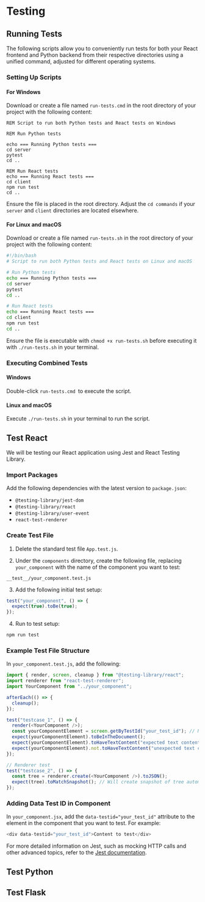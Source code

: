# Testing

## Running Tests 

The following scripts allow you to conveniently run tests for both your React frontend and Python backend from their respective directories using a unified command, adjusted for different operating systems.

### Setting Up Scripts

#### For Windows

Download or create a file named `run-tests.cmd` in the root directory of your project with the following content:

```batch 
REM Script to run both Python tests and React tests on Windows 

REM Run Python tests 

echo === Running Python tests === 
cd server 
pytest 
cd .. 

REM Run React tests 
echo === Running React tests === 
cd client 
npm run test 
cd ..
```

Ensure the file is placed in the root directory. Adjust the `cd commands` if your `server` and `client` directories are located elsewhere.

#### For Linux and macOS

Download or create a file named `run-tests.sh` in the root directory of your project with the following content:

```bash
#!/bin/bash
# Script to run both Python tests and React tests on Linux and macOS

# Run Python tests
echo === Running Python tests ===
cd server
pytest
cd ..

# Run React tests
echo === Running React tests ===
cd client
npm run test
cd ..
```

Ensure the file is executable with `chmod +x run-tests.sh` before executing it with `./run-tests.sh` in your terminal.

### Executing Combined Tests

#### Windows

Double-click `run-tests.cmd `to execute the script.

#### Linux and macOS

Execute `./run-tests.sh` in your terminal to run the script.

## Test React

We will be testing our React application using Jest and React Testing Library.

### Import Packages

Add the following dependencies with the latest version to `package.json`:

- `@testing-library/jest-dom`
- `@testing-library/react`
- `@testing-library/user-event`
- `react-test-renderer`

### Create Test File

1. Delete the standard test file `App.test.js`.

2. Under the `components` directory, create the following file, replacing `your_component` with the name of the component you want to test:

```
__test__/your_component.test.js
```

3. Add the following initial test setup:

```javascript
test("your_component", () => {
  expect(true).toBe(true);
});
```

4. Run to test setup:

```bash
npm run test
```

### Example Test File Structure

In `your_component.test.js`, add the following:

```javascript
import { render, screen, cleanup } from "@testing-library/react";
import renderer from "react-test-renderer";
import YourComponent from "../your_component";

afterEach(() => {
  cleanup();
});

test("testcase_1", () => {
  render(<YourComponent />);
  const yourComponentElement = screen.getByTestId("your_test_id"); // Needs test id in component
  expect(yourComponentElement).toBeInTheDocument();
  expect(yourComponentElement).toHaveTextContent("expected text content"); // Replace with actual expected content
  expect(yourComponentElement).not.toHaveTextContent("unexpected text content"); // Replace with actual unexpected content
});

// Renderer test
test("testcase_2", () => {
  const tree = renderer.create(<YourComponent />).toJSON();
  expect(tree).toMatchSnapshot(); // Will create snapshot of tree automatically; update snapshot file when component changes
});
```

### Adding Data Test ID in Component

In `your_component.jsx`, add the `data-testid="your_test_id"` attribute to the element in the component that you want to test. For example:

```javascript
<div data-testid="your_test_id">Content to test</div>
```

For more detailed information on Jest, such as mocking HTTP calls and other advanced topics, refer to the [Jest documentation](https://jestjs.io/docs/mock-functions#mocking-modules).

## Test Python

## Test Flask

